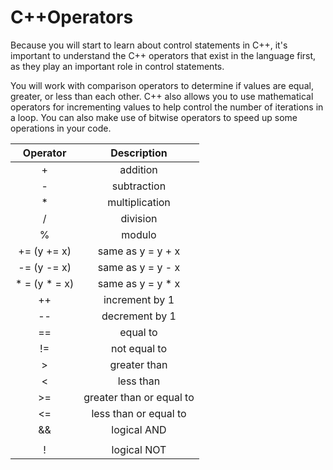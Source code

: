 # C++Operators
Because you will start to learn about control statements in C++, it's important to understand 
the C++ operators that exist in the language first, as they play an important role in control statements.

You will work with comparison operators to determine if values are equal, greater, or less than each other. 
C++ also allows you to use mathematical operators for incrementing values to help control the number of iterations in a loop.
You can also make use of bitwise operators to speed up some operations in your code.

|Operator|Description|
|:---:|:---:|
|+|addition|
|-|subtraction|
|* |multiplication|
|/|division|
|%|modulo|
|+= (y += x)|same as y = y + x|
|-= (y -= x)|same as y = y - x|
| * = (y * = x)|same as y = y * x |
|++|increment by 1|
|--|decrement by 1|
|==|equal to|
|!=|not equal to|
|>|greater than|
|<|less than|
|>=|greater than or equal to|
|<=|less than or equal to|
|&&|logical AND|
| | |  |logical OR|
|!|logical NOT|



